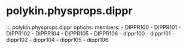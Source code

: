 # polykin.physprops.dippr

::: polykin.physprops.dippr
    options:
        members:
            - DIPPR100
            - DIPPR101
            - DIPPR102
            - DIPPR104
            - DIPPR105
            - DIPPR106
            - dippr100
            - dippr101
            - dippr102
            - dippr104
            - dippr105
            - dippr106

